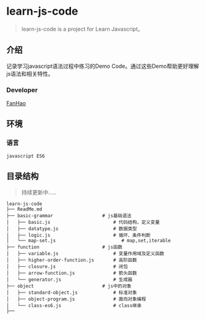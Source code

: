 # learn-js-code

> learn-js-code is a project for Learn Javascript。

## 介绍

记录学习javascript语法过程中练习的Demo Code。通过这些Demo帮助更好理解js语法和相关特性。

### Developer

[FanHao](http://alanfanh.github.io)

## 环境

### 语言

```text
javascript ES6
```

## 目录结构

> 持续更新中.....

```text
learn-js-code
├── ReadMe.md
├── basic-grammar                  # js基础语法
│   ├── basic.js                       # 代码结构，定义变量
│   ├── datatype.js                    # 数据类型
│   ├── logic.js                       # 循环、条件判断
│   └── map-set.js                        # map,set,iterable
├── function                       # js函数
│   ├── variable.js                    # 变量作用域及定义函数
│   ├── higher-order-function.js       # 高阶函数
│   ├── closure.js                     # 闭包
│   ├── arrow-function.js              # 箭头函数
│   └── generator.js                   # 生成器
├── object                         # js中的对象
│   ├── standard-object.js             # 标准对象
│   ├── object-program.js              # 面向对象编程
│   └── class-es6.js                   # class继承
├──
```
